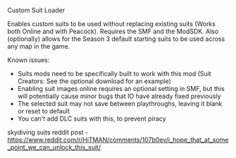 Custom Suit Loader

Enables custom suits to be used without replacing existing suits (Works both Online and with Peacock). Requires the SMF and the ModSDK.
Also (optionally) allows for the Season 3 default starting suits to be used across any map in the game.

Known issues:
- Suits mods need to be specifically built to work with this mod (Suit Creators: See the optional download for an example)
- Enabling suit images online requires an optional setting in SMF, but this will potentially cause minor bugs that IO have already fixed previously
- The selected suit may not save between playthroughs, leaving it blank or reset to default
- You can't add DLC suits with this, to prevent piracy



skydiving suits reddit post - https://www.reddit.com/r/HiTMAN/comments/107b0ev/i_hope_that_at_some_point_we_can_unlock_this_suit/